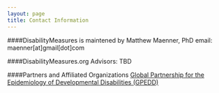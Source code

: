 ```yaml
---
layout: page
title: Contact Information
---
```


####DisabilityMeasures is maintened by Matthew Maenner, PhD 
email: maenner[at]gmail[dot]com

####DisabilityMeasures.org Advisors:
TBD

####Partners and Affiliated Organizations
[Global Partnership for the Epidemiology of Developmental Disabilities (GPEDD)](http://www.gpedd.org)

